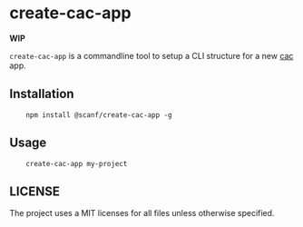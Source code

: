 # create-cac-app

**WIP**

`create-cac-app` is a commandline tool to setup a CLI structure for a new [cac][0] app.

## Installation

        npm install @scanf/create-cac-app -g 

## Usage

        create-cac-app my-project

## LICENSE

The project uses a MIT licenses for all files unless otherwise specified.

[0]: https://github.com/cacjs/cac
